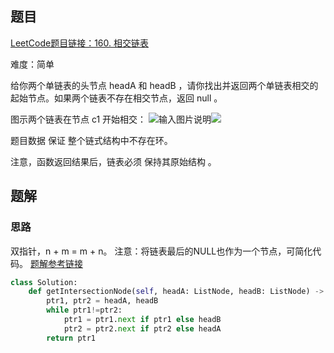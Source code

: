 ## 题目

[LeetCode题目链接：160. 相交链表](https://leetcode.cn/problems/intersection-of-two-linked-lists/description/?envType=study-plan-v2&envId=selected-coding-interview)

难度：简单

给你两个单链表的头节点 headA 和 headB ，请你找出并返回两个单链表相交的起始节点。如果两个链表不存在相交节点，返回 null 。

图示两个链表在节点 c1 开始相交：
![输入图片说明](/imgs/2025-07-23/NqwDbACndTC9L4ca.png)![](https://assets.leetcode-cn.com/aliyun-lc-upload/uploads/2018/12/14/160_statement.png)

题目数据 保证 整个链式结构中不存在环。

注意，函数返回结果后，链表必须 保持其原始结构 。

## 题解

### 思路
双指针，n + m = m + n。
注意：将链表最后的NULL也作为一个节点，可简化代码。
[题解参考链接](https://leetcode.cn/problems/intersection-of-two-linked-lists/solutions/12624/intersection-of-two-linked-lists-shuang-zhi-zhen-l/?envType=study-plan-v2&envId=selected-coding-interview)

```python
class Solution:
    def getIntersectionNode(self, headA: ListNode, headB: ListNode) -> Optional[ListNode]:
        ptr1, ptr2 = headA, headB
        while ptr1!=ptr2:
            ptr1 = ptr1.next if ptr1 else headB
            ptr2 = ptr2.next if ptr2 else headA
        return ptr1
```
